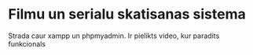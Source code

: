 # Filmu un serialu skatisanas sistema
Strada caur xampp un phpmyadmin.
Ir pielikts video, kur paradits funkcionals
